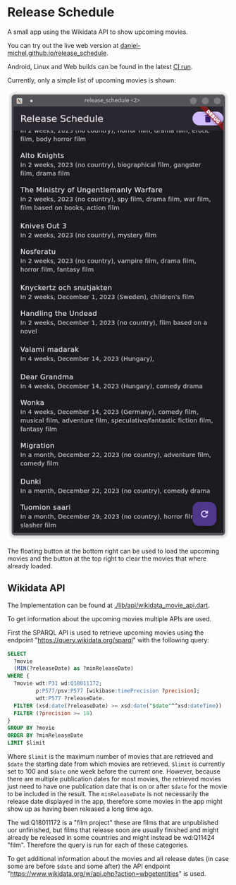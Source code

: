# Release Schedule

A small app using the Wikidata API to show upcoming movies.

You can try out the live web version at [daniel-michel.github.io/release_schedule](https://daniel-michel.github.io/release_schedule).

Android, Linux and Web builds can be found in the latest [CI run](https://github.com/daniel-michel/release_schedule/actions/workflows/ci.yml).

Currently, only a simple list of upcoming movies is shown:

![](screenshots/movie_list.png)

The floating button at the bottom right can be used to load the upcoming movies and the button at the top right to clear the movies that where already loaded.


## Wikidata API

The Implementation can be found at [./lib/api/wikidata_movie_api.dart](./lib/api/wikidata_movie_api.dart).

To get information about the upcoming movies multiple APIs are used.

First the SPARQL API is used to retrieve upcoming movies using the endpoint "https://query.wikidata.org/sparql" with the following query:
```sql
SELECT
  ?movie
  (MIN(?releaseDate) as ?minReleaseDate)
WHERE {
  ?movie wdt:P31 wd:Q18011172;
         p:P577/psv:P577 [wikibase:timePrecision ?precision];
         wdt:P577 ?releaseDate.
  FILTER (xsd:date(?releaseDate) >= xsd:date("$date"^^xsd:dateTime))
  FILTER (?precision >= 10)
}
GROUP BY ?movie
ORDER BY ?minReleaseDate
LIMIT $limit
```
Where `$limit` is the maximum number of movies that are retrieved and `$date` the starting date from which movies are retrieved.
`$limit` is currently set to 100 and `$date` one week before the current one.
However, because there are multiple publication dates for most movies, the retrieved movies just need to have one publication date that is on or after `$date` for the movie to be included in the result. The `minReleaseDate` is not necessarily the release date displayed in the app, therefore some movies in the app might show up as having been released a long time ago.

The wd:Q18011172 is a "film project" these are films that are unpublished uor unfinished, but films that release soon are usually finished and might already be released in some countries and might instead be wd:Q11424 "film". Therefore the query is run for each of these categories.

To get additional information about the movies and all release dates (in case some are before `$date` and some after) the API endpoint "https://www.wikidata.org/w/api.php?action=wbgetentities" is used.
